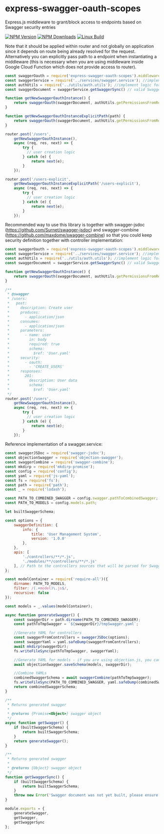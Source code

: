 # express-swagger-oauth-scopes
Express.js middleware to grant/block access to endpoints based on Swagger security entries

  [![NPM Version][npm-image]][npm-url]
  [![NPM Downloads][downloads-image]][downloads-url]
  [![Linux Build][travis-image]][travis-url]

Note that it should be applied within router and not globally on application since it depends on route being already resolved for the request.
Alternatively you can explicitly pass path to a endpoint when instantiating a middleware (this is necessary when you are using middleware inside Google Cloud Function which does not provide access to router).

```js
const swaggerOauth = require('express-swagger-oauth-scopes').middleware;
const swaggerService = require('../services/swagger.service'); //implement logic for generating/loading Swagger specification somewhere
const authUtils = require('../utils/auth.utils'); //implement logic for getting user permissions from request somewhere
const swaggerDocument = swaggerService.getSwaggerSync() // valid Swagger document, parsed into a JS object;

function getNewSwaggerOauthInstance() {
	return swaggerOauth(swaggerDocument, authUtils.getPermissionsFromRequest);
}

function getNewSwaggerOauthInstanceExplicitPath(path) {
	return swaggerOauth(swaggerDocument, authUtils.getPermissionsFromRequest, path);
}

router.post('/users',
	getNewSwaggerOauthInstance(),
	async (req, res, next) => {
		try {
		  // user creation logic
		} catch (e) {
			return next(e);
		}
	});

router.post('/users-explicit',
	getNewSwaggerOauthInstanceExplicitPath('/users-explicit'),
	async (req, res, next) => {
		try {
		  // user creation logic
		} catch (e) {
			return next(e);
		}
	});
```


Recommended way to use this library is together with swagger-jsdoc (https://github.com/Surnet/swagger-jsdoc) and
swagger-combine (https://github.com/maxdome/swagger-combine) so that you could keep security definition together
with controller implementation:


```js
const swaggerOauth = require('express-swagger-oauth-scopes').middleware;
const swaggerService = require('../services/swagger.service'); //implement logic for generating/loading Swagger specification somewhere
const authUtils = require('../utils/auth.utils'); //implement logic for getting user permissions from request somewhere
const swaggerDocument = swaggerService.getSwaggerSync() // valid Swagger document, parsed into a JS object;

function getNewSwaggerOauthInstance() {
	return swaggerOauth(swaggerDocument, authUtils.getPermissionsFromRequest);
}

/**
 * @swagger
 * /users:
 *   post:
 *     description: Create user
 *     produces:
 *       - application/json
 *     consumes:
 *       - application/json
 *     parameters:
 *       - name: user
 *         in: body
 *         required: true
 *         schema:
 *           $ref: 'User.yaml'
 *     security:
 *       - oauth:
 *         - 'CREATE_USERS'
 *     responses:
 *       201:
 *         description: User data
 *         schema:
 *           $ref: 'User.yaml'
 */
router.post('/users',
	getNewSwaggerOauthInstance(),
	async (req, res, next) => {
		try {
		  // user creation logic
		} catch (e) {
			return next(e);
		}
	});
```

Reference implementation of a swagger.service:

```js
const swaggerJSDoc = require('swagger-jsdoc');
const objectionSwagger = require('objection-swagger');
const swaggerCombine = require('swagger-combine');
const mkdirp = require('mkdirp-promise');
const config = require('config');
const yaml = require('js-yaml');
const fs = require('fs');
const path = require('path');
const _ = require('lodash');

const PATH_TO_COMBINED_SWAGGER = config.swagger.pathToCombinedSwagger;
const PATH_TO_MODELS = config.models.path;

let builtSwaggerSchema;

const options = {
	swaggerDefinition: {
		info: {
			title: 'User Management System',
			version: '1.0.0'
		},
	},
	apis: [
		'./controllers/**/*.js',
		'./modules/**/controllers/**/*.js'
	], // Path to the controllers sources that will be parsed for Swagger fragments in JSDocs
};

const modelContainer = require('require-all')({
	dirname: PATH_TO_MODELS,
	filter: /(.+model)\.js$/,
	recursive: false
});

const models = _.values(modelContainer);

async function generateSwagger() {
	const swaggerDir = path.dirname(PATH_TO_COMBINED_SWAGGER);
	const pathToTmpSwagger = `${swaggerDir}/tmpSwagger.yaml`;

	//Generate YAML for controllers
	const swaggerFromControllers = swaggerJSDoc(options);
	const swaggerYaml = yaml.safeDump(swaggerFromControllers);
	await mkdirp(swaggerDir);
	fs.writeFileSync(pathToTmpSwagger, swaggerYaml);

	//Generate YAML for models - if you are using objection.js, you can use objection-swagger, there are probably equivalent libraries available for Sequelize as well
	await objectionSwagger.saveSchema(models, swaggerDir);

	//Combine YAMLs
	combinedSwaggerSchema = await swaggerCombine(pathToTmpSwagger);
	fs.writeFileSync(PATH_TO_COMBINED_SWAGGER, yaml.safeDump(combinedSwaggerSchema));
	return combinedSwaggerSchema;
}

/**
 * Returns generated swagger
 *
 * @returns {Promise<Object>} swagger object
 */
async function getSwagger() {
	if (builtSwaggerSchema) {
		return builtSwaggerSchema;
	}
	return generateSwagger();
}

/**
 * Returns generated swagger
 *
 * @returns {Object} swagger object
 */
function getSwaggerSync() {
	if (builtSwaggerSchema) {
		return builtSwaggerSchema;
	}
	throw new Error('Swagger document was not yet built, please ensure that you are calling this method after initialization phase is completed.');
}

module.exports = {
	generateSwagger,
	getSwagger,
	getSwaggerSync
};
```

[npm-image]: https://img.shields.io/npm/v/express-swagger-oauth-scopes.svg
[npm-url]: https://npmjs.org/package/express-swagger-oauth-scopes
[downloads-image]: https://img.shields.io/npm/dm/express-swagger-oauth-scopes.svg
[downloads-url]: https://npmjs.org/package/express-swagger-oauth-scopes
[travis-image]: https://img.shields.io/travis/kibertoad/express-swagger-oauth-scopes/master.svg?label=linux
[travis-url]: https://travis-ci.org/kibertoad/express-swagger-oauth-scopes
